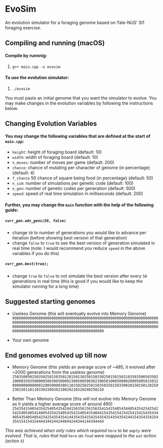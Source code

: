 # EvoSim
 An evolution simulator for a foraging genome based on Yale-NUS' SI1 foraging exercise.

## Compiling and running (macOS)

#### Compile by runnnig:

1. `g++ main.cpp -o evosim`

#### To use the evolution simulator:

1. `./evosim`

You must paste an initial genome that you want the simulator to evolve. You may make changes in the evolution variables by following the instructions below.

## Changing Evolution Variables

#### You may change the following variables that are defined at the start of `main.cpp`:

- `height`: height of foraging board (default: 10)
- `width`: width of foraging board (default: 10)
- `n_moves`: number of moves per game (default: 200)
- `chance`: chance of mutating per character of genome (in percentage) (default: 4)
- `f_chance` 50 chance of square being food (in percentage) (default: 50)
- `n_sim`: number of simulations per genetic code (default: 100)
- `n_gen`: number of genetic codes per generation (default: 500)
- `speed`: speed of real time simulation in milliseconds (default: 200)

#### Further, you may change the `main` function with the help of the following guide:

##### `curr_gen.adv_gens(50, false)`
- change `50` to number of generations you would like to advance per iteration (before showing best version of that generation)
- change `false` to `true` to see the best version of generation simulated in real time (note: I would recommend you reduce `speed` in the above variables if you do this)

##### `curr_gen.best(true);`
- change `true` to `false` to not simulate the best version after every `50` generations in real time (this is good if you would like to keep the simulator running for a long time)

## Suggested starting genomes

- Useless Genome (this will eventually evolve into Memory Genome)
`000000000000000000000000000000000000000000000000000000000000000000000000000000000000000000000000000000000000000000000000000000000000000000000000000000000000000000000000000000000000000000000000000000000000000000000000000000000000000000000000000`

- Your own genome

## End genomes evolved up till now

- Memory Genome (this yields an average score of ~485, it evolved after ~2000 generations from the useless genome)
`250350050250350250150350120150130250150330250150150310350350050350220000350350000050030050000230050050030230050100050000200050050150320000000000000320050000300110150250250150350250150330020150250120250230150110110330330030210020210320240250210`

- Better Than Memory Genome (this will not evolve into Memory Genome as it yields a higher average score of around 490)
`254354154054354254054354244156356156156354154154054344054354254254254254054054144054354254054354154054354044154354154154254154154354344054354054054254254354354144354354154254354254354354244154354154254354154154154444344244244044244344144344444`

*This was achieved when only rules which required `here` to be `empty` were evolved. That is, rules that had `here` as `food` were mapped to the `eat` action (action `5`)*
